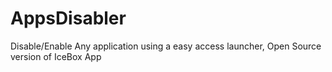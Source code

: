 # AppsDisabler
Disable/Enable Any application using a easy access launcher, Open Source version of IceBox App
